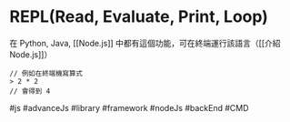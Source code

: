 # REPL(Read, Evaluate, Print, Loop)
在 Python, Java, [[Node.js]] 中都有這個功能，可在終端運行該語言（[[介紹 Node.js]]）

```
// 例如在終端機寫算式
> 2 * 2
// 會得到 4
```

#js #advanceJs #library #framework #nodeJs #backEnd #CMD